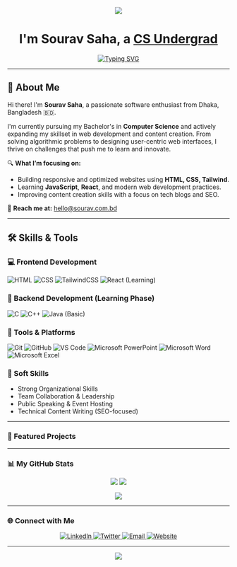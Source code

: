 <p align="center">
  <img src="https://capsule-render.vercel.app/api?type=waving&color=gradient&height=200&section=header&text=Hi%20there!&fontSize=70&animation=fadeIn&fontAlignY=35"/>
</p>

<div align="center">

  <h1>
    I'm Sourav Saha, a <a href="https://sourav.com.bd">CS Undergrad</a>
  </h1>
  
  <a href="https://git.io/typing-svg"><img src="https://readme-typing-svg.herokuapp.com?font=Fira+Code&size=25&pause=1000&color=00BFFF&center=true&vCenter=true&width=435&lines=CS Undergrad;Lifelong+Learner;Problem+Solver" alt="Typing SVG" /></a>
  
</div>

---

## 👋 About Me

Hi there! I'm **Sourav Saha**, a passionate software enthusiast from Dhaka, Bangladesh 🇧🇩.

I'm currently pursuing my Bachelor's in **Computer Science** and actively expanding my skillset in web development and content creation. From solving algorithmic problems to designing user-centric web interfaces, I thrive on challenges that push me to learn and innovate.


🔍 **What I’m focusing on:**
- Building responsive and optimized websites using **HTML, CSS, Tailwind**.
- Learning **JavaScript**, **React**, and modern web development practices.
- Improving content creation skills with a focus on tech blogs and SEO.

📢 **Reach me at:** hello@sourav.com.bd

---

## 🛠 Skills & Tools

### 💻 Frontend Development
![HTML](https://img.shields.io/badge/HTML5-E34F26?style=for-the-badge&logo=html5&logoColor=white)
![CSS](https://img.shields.io/badge/CSS3-1572B6?style=for-the-badge&logo=css3&logoColor=white)
![TailwindCSS](https://img.shields.io/badge/TailwindCSS-06B6D4?style=for-the-badge&logo=tailwindcss&logoColor=white)
![React (Learning)](https://img.shields.io/badge/React-61DAFB?style=for-the-badge&logo=react&logoColor=black)

### 🔡 Backend Development (Learning Phase)
![C](https://img.shields.io/badge/C-00599C?style=for-the-badge&logo=c&logoColor=white)
![C++](https://img.shields.io/badge/C++-00599C?style=for-the-badge&logo=cplusplus&logoColor=white)
![Java (Basic)](https://img.shields.io/badge/Java-007396?style=for-the-badge&logo=java&logoColor=white)

### 🧰 Tools & Platforms
![Git](https://img.shields.io/badge/Git-F05032?style=for-the-badge&logo=git&logoColor=white)
![GitHub](https://img.shields.io/badge/GitHub-181717?style=for-the-badge&logo=github&logoColor=white)
![VS Code](https://img.shields.io/badge/VSCode-007ACC?style=for-the-badge&logo=visualstudiocode&logoColor=white)
![Microsoft PowerPoint](https://img.shields.io/badge/MS%20PowerPoint-B7472A?style=for-the-badge&logo=microsoftpowerpoint&logoColor=white)
![Microsoft Word](https://img.shields.io/badge/MS%20Word-2B579A?style=for-the-badge&logo=microsoftword&logoColor=white)
![Microsoft Excel](https://img.shields.io/badge/MS%20Excel-217346?style=for-the-badge&logo=microsoftexcel&logoColor=white)

### 📝 Soft Skills
- Strong Organizational Skills
- Team Collaboration & Leadership
- Public Speaking & Event Hosting
- Technical Content Writing (SEO-focused)

---

### 🌟 Featured Projects

<!-- Add your project showcases here when ready -->

---

### 📊 My GitHub Stats

<p align="center">
  <img src="https://img.shields.io/badge/dynamic/json?color=blue&label=GitHub%20Followers&query=%24.followers&url=https%3A%2F%2Fapi.github.com%2Fusers%2Fsourav-saha&style=for-the-badge" />
  <img src="https://img.shields.io/badge/dynamic/json?color=blue&label=GitHub%20Repos&query=%24.public_repos&url=https%3A%2F%2Fapi.github.com%2Fusers%2Fsourav-saha&style=for-the-badge" />
</p>

<p align="center">
  <img src="https://github-readme-streak-stats.herokuapp.com/?user=sourav-saha&theme=tokyonight&hide_border=true" />
</p>

---

### 🌐 Connect with Me

<p align="center">
  <a href="https://www.linkedin.com/in/souravsahapartho/" target="_blank">
    <img src="https://img.shields.io/badge/LinkedIn-0077B5?style=for-the-badge&logo=linkedin&logoColor=white" alt="LinkedIn">
  </a>
  <a href="https://twitter.com/souravpartho" target="_blank">
    <img src="https://img.shields.io/badge/Twitter-1DA1F2?style=for-the-badge&logo=twitter&logoColor=white" alt="Twitter">
  </a>
  <a href="mailto:hello@sourav.com.bd">
    <img src="https://img.shields.io/badge/Email-D14836?style=for-the-badge&logo=gmail&logoColor=white" alt="Email">
  </a>
  <a href="https://sourav.com.bd" target="_blank">
    <img src="https://img.shields.io/badge/Portfolio-255E63?style=for-the-badge&logo=react&logoColor=white" alt="Website">
  </a>
</p>

---

<p align="center">
  <img src="https://capsule-render.vercel.app/api?type=waving&color=gradient&height=120&section=footer"/>
</p>
